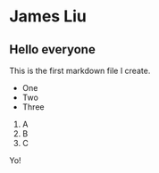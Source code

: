 # James Liu

## Hello everyone

This is the first markdown file I create.
* One
* Two
* Three

1. A
2. B
3. C

Yo!
